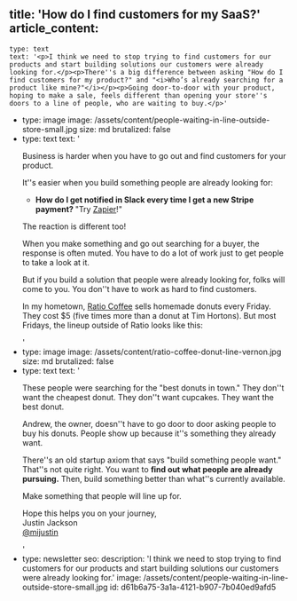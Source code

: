 title: 'How do I find customers for my SaaS?'
article_content:
  -
    type: text
    text: '<p>I think we need to stop trying to find customers for our products and start building solutions our customers were already looking for.</p><p>There''s a big difference between asking "How do I find customers for my product?" and "<i>Who’s already searching for a product like mine?"</i></p><p>Going door-to-door with your product, hoping to make a sale, feels different than opening your store''s doors to a line of people, who are waiting to buy.</p>'
  -
    type: image
    image: /assets/content/people-waiting-in-line-outside-store-small.jpg
    size: md
    brutalized: false
  -
    type: text
    text: '<p>Business is harder when you have to go out and find customers for your product.</p><p>It''s easier when you build something people are already looking for:</p><ul><li><b>How do I get notified in Slack every time I get a new Stripe payment? </b>"Try <a href="https://zapier.com/">Zapier</a>!"</li></ul><p>The reaction is different too!</p><p>When you make something and go out searching for a buyer, the response is often muted. You have to do a lot of work just to get people to take a look at it.</p><p>But if you build a solution that people were already looking for, folks will come to you. You don''t have to work as hard to find customers.</p><p>In my hometown, <a href="https://www.ratiocoffee.ca/">Ratio Coffee</a> sells homemade donuts every Friday. They cost $5 (five times more than a donut at Tim Hortons). But most Fridays, the lineup outside of Ratio looks like this:</p>'
  -
    type: image
    image: /assets/content/ratio-coffee-donut-line-vernon.jpg
    size: md
    brutalized: false
  -
    type: text
    text: '<p>These people were searching for the "best donuts in town." They don''t want the cheapest donut. They don''t want cupcakes. They want the best donut.</p><p>Andrew, the owner, doesn''t have to go door to door asking people to buy his donuts. People show up because it''s something they already want.</p><p>There''s an old startup axiom that says "build something people want." That''s not quite right. You want to <strong>find out what people are already pursuing.</strong> Then, build something better than what''s currently available.</p><p>Make something that people will line up for.</p><p>Hope this helps you on your journey,<br>Justin Jackson<br><a href="https://twitter.com/mijustin">@mijustin</a></p>'
  -
    type: newsletter
seo:
  description: 'I think we need to stop trying to find customers for our products and start building solutions our customers were already looking for.'
  image: /assets/content/people-waiting-in-line-outside-store-small.jpg
id: d61b6a75-3a1a-4121-b907-7b040ed9afd5
